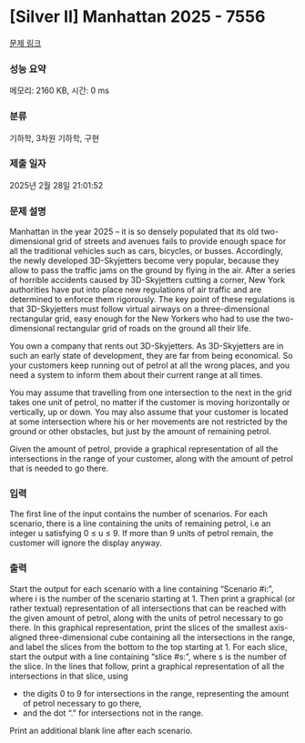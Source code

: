# [Silver II] Manhattan 2025 - 7556 

[문제 링크](https://www.acmicpc.net/problem/7556) 

### 성능 요약

메모리: 2160 KB, 시간: 0 ms

### 분류

기하학, 3차원 기하학, 구현

### 제출 일자

2025년 2월 28일 21:01:52

### 문제 설명

<p>Manhattan in the year 2025 – it is so densely populated that its old two-dimensional grid of streets and avenues fails to provide enough space for all the traditional vehicles such as cars, bicycles, or busses. Accordingly, the newly developed 3D-Skyjetters become very popular, because they allow to pass the traffic jams on the ground by flying in the air. After a series of horrible accidents caused by 3D-Skyjetters cutting a corner, New York authorities have put into place new regulations of air traffic and are determined to enforce them rigorously. The key point of these regulations is that 3D-Skyjetters must follow virtual airways on a three-dimensional rectangular grid, easy enough for the New Yorkers who had to use the two-dimensional rectangular grid of roads on the ground all their life.</p>

<p>You own a company that rents out 3D-Skyjetters. As 3D-Skyjetters are in such an early state of development, they are far from being economical. So your customers keep running out of petrol at all the wrong places, and you need a system to inform them about their current range at all times.</p>

<p>You may assume that travelling from one intersection to the next in the grid takes one unit of petrol, no matter if the customer is moving horizontally or vertically, up or down. You may also assume that your customer is located at some intersection where his or her movements are not restricted by the ground or other obstacles, but just by the amount of remaining petrol.</p>

<p>Given the amount of petrol, provide a graphical representation of all the intersections in the range of your customer, along with the amount of petrol that is needed to go there.</p>

### 입력 

 <p>The first line of the input contains the number of scenarios. For each scenario, there is a line containing the units of remaining petrol, i.e an integer u satisfying 0 ≤ u ≤ 9. If more than 9 units of petrol remain, the customer will ignore the display anyway.</p>

### 출력 

 <p>Start the output for each scenario with a line containing “Scenario #i:”, where i is the number of the scenario starting at 1. Then print a graphical (or rather textual) representation of all intersections that can be reached with the given amount of petrol, along with the units of petrol necessary to go there. In this graphical representation, print the slices of the smallest axis-aligned three-dimensional cube containing all the intersections in the range, and label the slices from the bottom to the top starting at 1. For each slice, start the output with a line containing “slice #s:”, where s is the number of the slice. In the lines that follow, print a graphical representation of all the intersections in that slice, using</p>

<ul>
	<li>the digits 0 to 9 for intersections in the range, representing the amount of petrol necessary to go there,</li>
	<li>and the dot “.” for intersections not in the range.</li>
</ul>

<p>Print an additional blank line after each scenario.</p>

